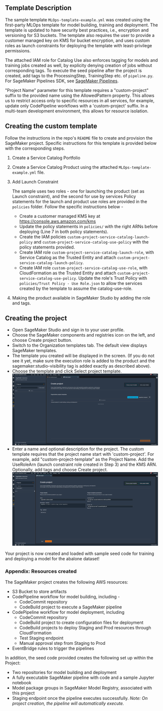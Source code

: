 ## Template Description

The sample template `MLOps-template-example.yml` was created using the first-party MLOps template for model building, training and deployment. The template is updated to have security best practices, i.e., encryption and versioning for S3 buckets. The template also requires the user to provide a customer managed key on KMS for bucket encryption, and uses custom roles as launch constraints for deploying the template with least-privilege permissions.

The attached IAM role for Catalog Use also enforces tagging for models and training jobs created as well, by explicity denying creation of jobs without corresponding tags. To execute the seed pipeline after the project is created, add tags to the ProcessingStep, TrainingStep etc. of `pipeline.py`. For SageMaker Pipelines SDK, see [SageMaker Pipelines](https://sagemaker.readthedocs.io/en/stable/workflows/pipelines/index.html).

"Project Name" parameter for this template requires a "custom-project" suffix to the provided name using the AllowedPattern property. This allows us to restrict access only to specific resources in all services, for example, update only CodePipeline workflows with a 'custom-project' suffix. In a multi-team development environment, this allows for resource isolation.

## Creating the custom template
Follow the instructions in the repo's `README` file to create and provision the SageMaker project. Specific instructions for this template is provided below with the corresponding steps.

1. Create a Service Catalog Portfolio
2. Create a Service Catalog Product using the attached `MLOps-template-example.yml` file.
3. Add Launch Constraint

    The sample uses two roles - one for launching the product (set as Launch constraint), and the second for use by services Policy statements for the launch and product use roles are provided in the `policies` folder. Follow the specific instructions below - 
    - Create a customer managed KMS key at https://console.aws.amazon.com/kms
    - Update the policy statements in `policies/` with the right ARNs before deploying (Line 7 in both policy statements).
    - Create the IAM policies `custom-project-service-catalog-launch-policy` and `custom-project-service-catalog-use-policy` with the policy statements provided.
    - Create IAM role `custom-project-service-catalog-launch-role`, with Service Catalog as the Trusted Entity and attach `custom-project-service-catalog-launch-policy`.
    - Create IAM role `custom-project-service-catalog-use-role`, with CloudFormation as the Trusted Entity and attach `custom-project-service-catalog-use-policy`. Update the role's Trust Policy with `policies/Trust Policy - Use Role.json` to allow the services created by the template to assume the catalog-use-role.
    
4. Making the product available in SageMaker Studio by adding the role and tags.

## Creating the project
- Open SageMaker Studio and sign in to your user profile.
- Choose the SageMaker components and registries icon on the left, and choose Create project button.
- Switch to the Organization templates tab. The default view displays SageMaker templates.
- The template you created will be displayed in the screen. (If you do not see it yet, make sure the execution role is added to the product and the sagemaker:studio-visibility tag is added exactly as described above).
- Choose the template and click Select project template.
![sagemaker-project-screen](assets/create-project.png)
- Enter a name and optional description for the project. The custom template requires that the project name start with 'custom-project'. For example, add "custom-project-template" as the Project Name. Add the UseRoleArn (launch constraint role created in Step 3) and the KMS ARN. Optionally, add tags and choose Create project.
![sagemaker-project-template-parameters](assets/template-parameters.png)

Your project is now created and loaded with sample seed code for training and deploying a model for the abalone dataset!


### Appendix: Resources created

The SageMaker project creates the following AWS resources:
- S3 Bucket to store artifacts
- CodePipeline workflow for model building, including - 
    - CodeCommit repository
    - CodeBuild project to execute a SageMaker pipeline
- CodePipeline workflow for model deployment, including
    - CodeCommit repository
    - CodeBuild project to create configuration files for deployment
    - CodeBuild projects to deploy Staging and Prod resources through CloudFormation
    - Test Staging endpoint
    - Manual approval step from Staging to Prod
- EventBridge rules to trigger the pipelines

In addition, the seed code provided creates the following set up within the Project:
- Two repositories for model building and deployment
- A fully executable SageMaker pipeline with code and a sample Jupyter notebook
- Model package groups in SageMaker Model Registry, associated with this project
- Staging endpoint once the pipeline executes successfully. 
_Note: On project creation, the pipeline will automatically execute._

